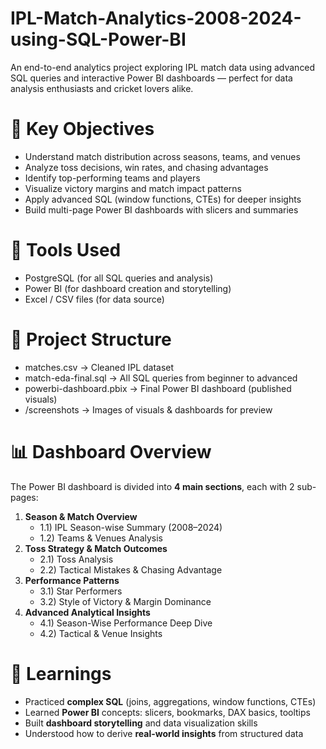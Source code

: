 # IPL-Match-Analytics-2008-2024-using-SQL-Power-BI
An end-to-end analytics project exploring IPL match data using advanced SQL queries and interactive Power BI dashboards — perfect for data analysis enthusiasts and cricket lovers alike.

 # **📌 Key Objectives**
- Understand match distribution across seasons, teams, and venues
- Analyze toss decisions, win rates, and chasing advantages
- Identify top-performing teams and players
- Visualize victory margins and match impact patterns
- Apply advanced SQL (window functions, CTEs) for deeper insights
- Build multi-page Power BI dashboards with slicers and summaries

# **🧠 Tools Used**
- PostgreSQL (for all SQL queries and analysis)
- Power BI (for dashboard creation and storytelling)
- Excel / CSV files (for data source)

 # **📂 Project Structure**
- matches.csv → Cleaned IPL dataset
- match-eda-final.sql → All SQL queries from beginner to advanced
- powerbi-dashboard.pbix → Final Power BI dashboard (published visuals)
- /screenshots → Images of visuals & dashboards for preview

# **📊 Dashboard Overview**
The Power BI dashboard is divided into **4 main sections**, each with 2 sub-pages:
1. **Season & Match Overview**
   - 1.1) IPL Season-wise Summary (2008–2024)
   - 1.2) Teams & Venues Analysis
2. **Toss Strategy & Match Outcomes**
   - 2.1) Toss Analysis
   - 2.2) Tactical Mistakes & Chasing Advantage
3. **Performance Patterns**
   - 3.1) Star Performers
   - 3.2) Style of Victory & Margin Dominance
4. **Advanced Analytical Insights**
   - 4.1) Season-Wise Performance Deep Dive
   - 4.2) Tactical & Venue Insights

# 🔧 Learnings

- Practiced **complex SQL** (joins, aggregations, window functions, CTEs)
- Learned **Power BI** concepts: slicers, bookmarks, DAX basics, tooltips
- Built **dashboard storytelling** and data visualization skills
- Understood how to derive **real-world insights** from structured data

